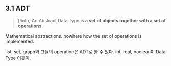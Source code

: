 ## 3.1 ADT
>[!info] 
>An Abstract Data Type is **a set of objects together with a set of operations.**

Mathematical abstractions.
nowhere how the set of operations is implemented.

list, set, graph와 그들의 operation은 ADT로 볼 수 있다.
int, real, boolean이 Data Type 이듯이.
